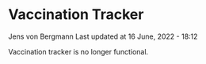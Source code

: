 Vaccination Tracker
================
Jens von Bergmann
Last updated at 16 June, 2022 - 18:12

Vaccination tracker is no longer functional.
